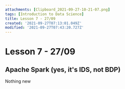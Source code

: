 ```yaml
---
attachments: [Clipboard_2021-09-27-10-21-07.png]
tags: [Introduction to Data Science]
title: Lesson 7 - 27/09
created: '2021-09-27T07:13:01.049Z'
modified: '2021-09-27T07:43:20.727Z'
---
```


# Lesson 7 - 27/09

## Apache Spark (yes, it's IDS, not BDP)

Nothing new
